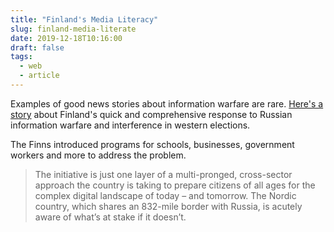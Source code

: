 ```yaml
---
title: "Finland's Media Literacy"
slug: finland-media-literate
date: 2019-12-18T10:16:00
draft: false
tags:
  - web
  - article
---
```


Examples of good news stories about information warfare are rare. [Here's a story](https://edition.cnn.com/interactive/2019/05/europe/finland-fake-news-intl/) about Finland's quick and comprehensive response to Russian information warfare and interference in western elections.

The Finns introduced programs for schools, businesses, government workers and more to address the problem.

> The initiative is just one layer of a multi-pronged, cross-sector approach the country is taking to prepare citizens of all ages for the complex digital landscape of today – and tomorrow. The Nordic country, which shares an 832-mile border with Russia, is acutely aware of what’s at stake if it doesn’t.
